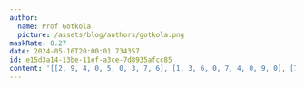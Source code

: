 ```yaml
---
author:
  name: Prof Gotkola
  picture: /assets/blog/authors/gotkola.png
maskRate: 0.27
date: 2024-05-16T20:00:01.734357
id: e15d3a14-13be-11ef-a3ce-7d8935afcc85
content: '[[2, 9, 4, 0, 5, 0, 3, 7, 6], [1, 3, 6, 0, 7, 4, 0, 9, 0], [7, 8, 0, 6, 9, 0, 0, 0, 4], [4, 1, 3, 9, 0, 0, 6, 2, 7], [9, 0, 8, 7, 2, 6, 4, 3, 1], [6, 2, 7, 4, 3, 0, 5, 8, 9], [8, 0, 0, 5, 1, 7, 9, 6, 3], [3, 0, 1, 0, 4, 0, 7, 0, 2], [5, 7, 9, 3, 6, 2, 0, 4, 0]]'
---
```

